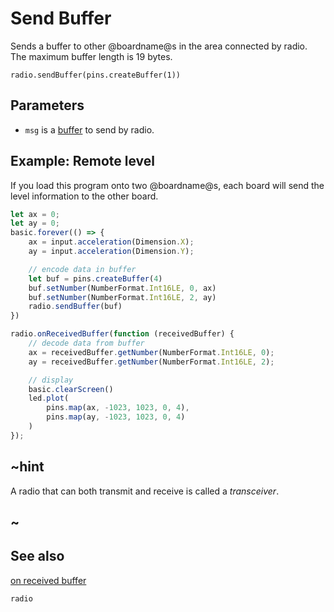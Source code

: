 # Send Buffer

Sends a buffer to other @boardname@s in the area connected by radio. The maximum buffer length is 19 bytes.

```sig
radio.sendBuffer(pins.createBuffer(1))
```

## Parameters

* `msg` is a [buffer](/types/buffer) to send by radio.

## Example: Remote level

If you load this program onto two @boardname@s, each board will send the level information to the other board.

```typescript
let ax = 0;
let ay = 0;
basic.forever(() => {
    ax = input.acceleration(Dimension.X);
    ay = input.acceleration(Dimension.Y);

    // encode data in buffer
    let buf = pins.createBuffer(4)
    buf.setNumber(NumberFormat.Int16LE, 0, ax)
    buf.setNumber(NumberFormat.Int16LE, 2, ay)
    radio.sendBuffer(buf)
})

radio.onReceivedBuffer(function (receivedBuffer) {
    // decode data from buffer
    ax = receivedBuffer.getNumber(NumberFormat.Int16LE, 0);
    ay = receivedBuffer.getNumber(NumberFormat.Int16LE, 2);

    // display
    basic.clearScreen()
    led.plot(
        pins.map(ax, -1023, 1023, 0, 4),
        pins.map(ay, -1023, 1023, 0, 4)
    )
});
```

## ~hint

A radio that can both transmit and receive is called a *transceiver*.

## ~

## See also

[on received buffer](/reference/radio/on-received-buffer)

```package
radio
```